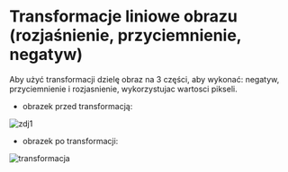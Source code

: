# Transformacje liniowe obrazu (rozjaśnienie, przyciemnienie, negatyw)

Aby użyć transformacji dzielę obraz na 3 części, aby wykonać: negatyw, przyciemnienie i rozjasnienie, wykorzystujac wartosci pikseli.

* obrazek przed transformacją:

![zdj1](https://user-images.githubusercontent.com/80594097/115150132-5d295e80-a067-11eb-9e63-fca4a4e8da76.jpg)

* obrazek po transformacji:

![transformacja](https://user-images.githubusercontent.com/80594097/115150473-d70e1780-a068-11eb-846b-d68e0b756bb2.jpg)


